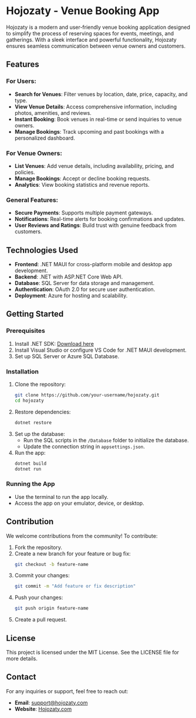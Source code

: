 # Hojozaty - Venue Booking App

Hojozaty is a modern and user-friendly venue booking application designed to simplify the process of reserving spaces for events, meetings, and gatherings. With a sleek interface and powerful functionality, Hojozaty ensures seamless communication between venue owners and customers.

## Features

### For Users:
- **Search for Venues**: Filter venues by location, date, price, capacity, and type.
- **View Venue Details**: Access comprehensive information, including photos, amenities, and reviews.
- **Instant Booking**: Book venues in real-time or send inquiries to venue owners.
- **Manage Bookings**: Track upcoming and past bookings with a personalized dashboard.

### For Venue Owners:
- **List Venues**: Add venue details, including availability, pricing, and policies.
- **Manage Bookings**: Accept or decline booking requests.
- **Analytics**: View booking statistics and revenue reports.

### General Features:
- **Secure Payments**: Supports multiple payment gateways.
- **Notifications**: Real-time alerts for booking confirmations and updates.
- **User Reviews and Ratings**: Build trust with genuine feedback from customers.

## Technologies Used

- **Frontend**: .NET MAUI for cross-platform mobile and desktop app development.
- **Backend**: .NET with ASP.NET Core Web API.
- **Database**: SQL Server for data storage and management.
- **Authentication**: OAuth 2.0 for secure user authentication.
- **Deployment**: Azure for hosting and scalability.

## Getting Started

### Prerequisites
1. Install .NET SDK: [Download here](https://dotnet.microsoft.com/download)
2. Install Visual Studio or configure VS Code for .NET MAUI development.
3. Set up SQL Server or Azure SQL Database.

### Installation
1. Clone the repository:
   ```bash
   git clone https://github.com/your-username/hojozaty.git
   cd hojozaty
   ```
2. Restore dependencies:
   ```bash
   dotnet restore
   ```
3. Set up the database:
   - Run the SQL scripts in the `/Database` folder to initialize the database.
   - Update the connection string in `appsettings.json`.
4. Run the app:
   ```bash
   dotnet build
   dotnet run
   ```

### Running the App
- Use the terminal to run the app locally.
- Access the app on your emulator, device, or desktop.

## Contribution
We welcome contributions from the community! To contribute:
1. Fork the repository.
2. Create a new branch for your feature or bug fix:
   ```bash
   git checkout -b feature-name
   ```
3. Commit your changes:
   ```bash
   git commit -m "Add feature or fix description"
   ```
4. Push your changes:
   ```bash
   git push origin feature-name
   ```
5. Create a pull request.

## License
This project is licensed under the MIT License. See the LICENSE file for more details.

## Contact
For any inquiries or support, feel free to reach out:
- **Email**: support@hojozaty.com
- **Website**: [Hojozaty.com](https://hojozaty.com)

